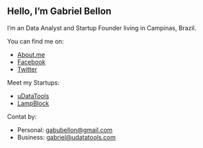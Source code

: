 ## Hello, I’m Gabriel Bellon

I’m an Data Analyst and Startup Founder living in Campinas, Brazil.

You can find me on:

- [About.me](about.me/gabubellon)
- [Facebook](0facebook.com/gabubellon)
- [Twitter](twitter.com/gabubellon)

Meet my Startups:
- [uDataTools](udatatools.com)
- [LampBlock](lampblock.com)

Contat by:
- Personal: <gabubellon@gmail.com>
- Business: <gabriel@udatatools.com>







